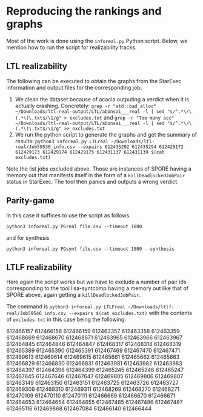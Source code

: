 # Reproducing the rankings and graphs
Most of the work is done using the `inforeal.py` Python script. Below, we
mention how to run the script for realizability tracks.

## LTL realizability
The following can be executed to obtain the graphs from the StarExec
information and output files for the corresponding job.

1. We clean the dataset because of acacia outputing a verdict when it is
   actually crashing. Concretely: `grep -r "std::bad_alloc" ~/Downloads/ltl-real-output/LTL/abonsai___real -l | sed "s/^.*\/\(.*\)\.txt$/\1/g" > excludes.txt` and `grep -r "Too many acc" ~/Downloads/ltl-real-output/LTL/abonsai___real -l | sed "s/^.*\/\(.*\)\.txt$/\1/g" >> excludes.txt`
2. We run the python script to generate the graphs and get the summary of
   results: `python3 inforeal.py LTLreal ~/Downloads/ltl-real/Job59530_info.csv --expairs 612435292 612435294 612429172 612429173 612429174 612429175 612431137 612431139 $(cat excludes.txt)`

Note the list jobs excluded above. Those are instances of SPORE
having a memory out that manifests itself in the form of a
`killDeadlockedJobPair` status in StarExec. The tool then panics and outputs a
wrong verdict.

## Parity-game
In this case it suffices to use the script as follows

`python3 inforeal.py PGreal file.csv --timeout 1800`

and for synthesis

`python3 inforeal.py PGsynt file.csv --timeout 1800 --synthesis`

## LTLF realizability
Here again the script works but we have to exclude a number of pair ids
corresponding to the tool lisa-syntcomp having a memory out like that of SPORE
above, again getting a `killDeadlockedJobPair`.

The command is `python3 inforeal.py LTLFreal ~/Downloads/ltlf-real/Job59546_info.csv --expairs $(cat excludes.txt)` with
the contents of `excludes.txt` in this case being the following.

612466157
612466158
612466159
612463357
612463358
612463359
612468669
612468670
612468671
612463965
612463966
612463967
612464845
612464846
612464847
612468317
612468318
612468319
612465389
612465390
612465391
612467469
612467470
612467471
612469613
612469614
612469615
612465661
612465662
612465663
612466829
612466830
612466831
612463981
612463982
612463983
612464397
612464398
612464399
612465245
612465246
612465247
612467645
612467646
612467647
612469805
612469806
612469807
612463149
612463150
612463151
612463725
612463726
612463727
612469309
612469310
612469311
612468269
612468270
612468271
612470109
612470110
612470111
612466669
612466670
612466671
612464653
612464654
612464655
612467485
612467486
612467487
612465116
612469868
612467084
612466140
612466444

